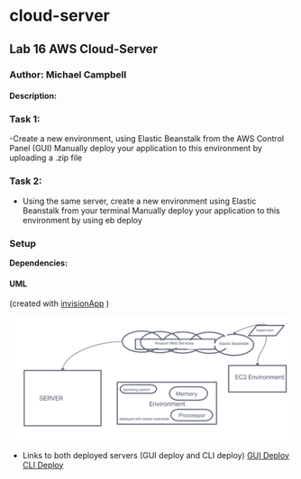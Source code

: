 # cloud-server
## Lab 16 AWS Cloud-Server
### Author: Michael Campbell

#### Description: 

### Task 1:

-Create a new environment, using Elastic Beanstalk from the AWS Control Panel (GUI)
Manually deploy your application to this environment by uploading a .zip file


### Task 2:

- Using the same server, create a new environment using Elastic Beanstalk from your terminal
Manually deploy your application to this environment by using eb deploy

### Setup
**Dependencies:**

#### UML
(created with [invisionApp](https://invisionapp.com/) )

![UML](labclass16UML.PNG)


- Links to both deployed servers (GUI deploy and CLI deploy)
[GUI Deploy]()
[CLI Deploy]()

